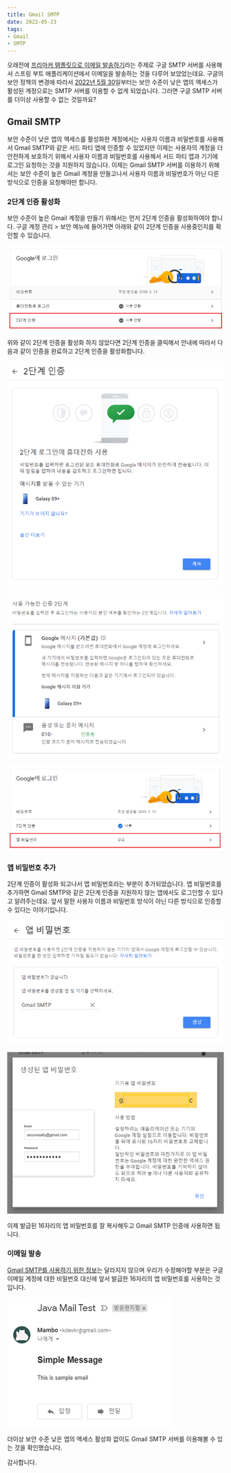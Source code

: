 ```yaml
---
title: Gmail SMTP
date: 2022-05-23
tags:
- Gmail
- SMTP
---
```


오래전에 [프리마커 템플릿으로 이메일 발송하기](/sending-mail-with-freemarker-template/)라는 주제로 구글 SMTP 서버를 사용해서 스프링 부트 애플리케이션에서 이메일을 발송하는 것을 다루어 보았었는데요. 구글의 보안 정책의 변경에 따라서 [2022년 5월 30](https://support.google.com/accounts/answer/6010255)일부터는 보안 수준이 낮은 앱의 액세스가 활성된 계정으로는 SMTP 서버를 이용할 수 없게 되었습니다. 그러면 구글 SMTP 서버를 더이상 사용할 수 없는 것일까요?

## Gmail SMTP
보안 수준이 낮은 앱의 액세스를 활성화한 계정에서는 사용자 이름과 비밀번호를 사용해서 Gmail SMTP와 같은 서드 파티 앱에 인증할 수 있었지만 이제는 사용자의 계정을 더 안전하게 보호하기 위해서 사용자 이름과 비밀번호를 사용해서 서드 파티 앱과 기기에 로그인 요청하는 것을 지원하지 않습니다. 이제는 Gmail SMTP 서버를 이용하기 위해서는 보안 수준이 높은 Gmail 계정을 만들고나서 사용자 이름과 비밀번호가 아닌 다른 방식으로 인증을 요청해야만 합니다.

### 2단계 인증 활성화
보안 수준이 높은 Gmail 계정을 만들기 위해서는 먼저 2단계 인증을 활성화하여야 합니다. 구글 계정 관리 > 보안 메뉴에 들어가면 아래와 같이 2단계 인증을 사용중인지를 확인할 수 있습니다.

![](/images/posts/gmail-smtp/02.png)

위와 같이 2단계 인증을 활성화 하지 않았다면 2단계 인증을 클릭해서 안내에 따라서 다음과 같이 인증을 완료하고 2단계 인증을 활성화합니다.

![구글 계정에 입력된 전화번호로 인증](/images/posts/gmail-smtp/03.png)

![전화 또는 문자메시지로 받은 인증번호 입력 후 인증 완료](/images/posts/gmail-smtp/04.png)

![2단계 인증 활성화 완료](/images/posts/gmail-smtp/05.png)

### 앱 비밀번호 추가
2단계 인증이 활성화 되고나서 앱 비밀번호라는 부분이 추가되었습니다. 앱 비밀번호를 추가하면 Gmail SMTP와 같은 2단계 인증을 지원하지 않는 앱에서도 로그인할 수 있다고 알려주는데요. 앞서 말한 사용자 이름과 비밀번호 방식이 아닌 다른 방식으로 인증할 수 있다는 이야기입니다.

![](/images/posts/gmail-smtp/06.png)

![](/images/posts/gmail-smtp/07.png)

이제 발급된 16자리의 앱 비밀번호를 잘 복사해두고 Gmail SMTP 인증에 사용하면 됩니다.

### 이메일 발송
[Gmail SMTP를 사용하기 위한 정보](https://github.com/kdevkr/spring-demo-freemarker/tree/main/src/main/resources/config)는 달라지지 않으며 우리가 수정해야할 부분은 구글 이메일 계정에 대한 비밀번호 대신에 앞서 발급한 16자리의 앱 비밀번호를 사용하는 것입니다. 

![](/images/posts/gmail-smtp/08.png)

더이상 보안 수준 낮은 앱의 액세스 활성화 없이도 Gmail SMTP 서버를 이용해볼 수 있는 것을 확인했습니다.

감사합니다.


